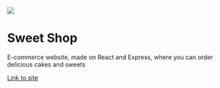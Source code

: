 <img src="https://i.postimg.cc/SKQMFJK1/Group-1-4.png">
<h1>Sweet Shop</h1>
<p>E-commerce website, made on React and Express, where you can order delicious cakes and sweets</p>
<a href="http://sweety-shop.herokuapp.com/home">Link to site</a>
